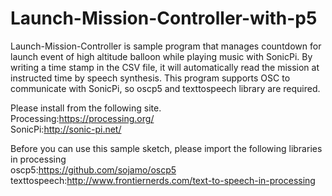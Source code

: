 # Launch-Mission-Controller-with-p5

Launch-Mission-Controller is sample program that manages countdown for launch event of high altitude balloon while playing music with SonicPi. By writing a time stamp in the CSV file, it will automatically read the mission at instructed time by speech synthesis. This program supports OSC to communicate with SonicPi, so oscp5 and texttospeech library are required.

Please install from the following site.</br>
Processing:https://processing.org/</br>
SonicPi:http://sonic-pi.net/

Before you can use this sample sketch, please import the following libraries in processing</br>
oscp5:https://github.com/sojamo/oscp5</br>
texttospeech:http://www.frontiernerds.com/text-to-speech-in-processing

